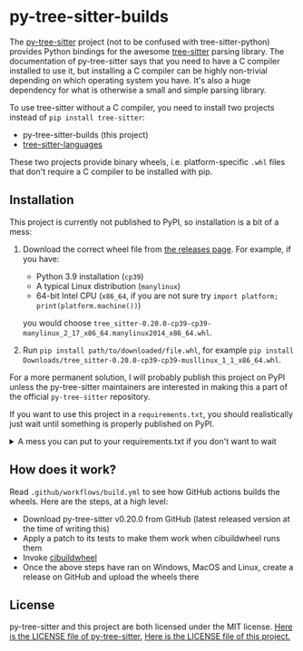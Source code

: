 # py-tree-sitter-builds

The [py-tree-sitter](https://pypi.org/project/tree-sitter/) project
(not to be confused with tree-sitter-python)
provides Python bindings for the awesome [tree-sitter](https://tree-sitter.github.io/) parsing library.
The documentation of py-tree-sitter says that you need to have a C compiler installed to use it,
but installing a C compiler can be highly non-trivial depending on which operating system you have.
It's also a huge dependency for what is otherwise a small and simple parsing library.

To use tree-sitter without a C compiler, you need to install two projects instead of `pip install tree-sitter`:
- py-tree-sitter-builds (this project)
- [tree-sitter-languages](https://pypi.org/project/tree-sitter-languages/)

These two projects provide binary wheels, i.e. platform-specific `.whl` files that don't require a C compiler to be installed with pip.


## Installation

This project is currently not published to PyPI, so installation is a bit of a mess:
1. Download the correct wheel file from [the releases page](https://github.com/Akuli/py-tree-sitter-builds/releases).
    For example, if you have:
    - Python 3.9 installation (`cp39`)
    - A typical Linux distribution (`manylinux`)
    - 64-bit Intel CPU (`x86_64`, if you are not sure try `import platform; print(platform.machine())`)

    you would choose `tree_sitter-0.20.0-cp39-cp39-manylinux_2_17_x86_64.manylinux2014_x86_64.whl`.

2. Run `pip install path/to/downloaded/file.whl`, for example `pip install Downloads/tree_sitter-0.20.0-cp39-cp39-musllinux_1_1_x86_64.whl`.

For a more permanent solution, I will probably publish this project on PyPI
unless the py-tree-sitter maintainers are interested in making this a part of the official `py-tree-sitter` repository.

If you want to use this project in a `requirements.txt`,
you should realistically just wait until something is properly published on PyPI.

<details>
<summary>A mess you can put to your requirements.txt if you don't want to wait</summary>

```
# Install py-tree-sitter 0.20.0 from github.com/Akuli/py-tree-sitter-builds.
# 32-bit linux
tree-sitter @ https://github.com/Akuli/py-tree-sitter-builds/releases/download/v2022-08-24/tree_sitter-0.20.0-cp36-cp36m-manylinux_2_17_i686.manylinux2014_i686.whl ; python_version == '3.6' and sys_platform == 'linux' and platform_machine == 'i686'
tree-sitter @ https://github.com/Akuli/py-tree-sitter-builds/releases/download/v2022-08-24/tree_sitter-0.20.0-cp37-cp37m-manylinux_2_17_i686.manylinux2014_i686.whl ; python_version == '3.7' and sys_platform == 'linux' and platform_machine == 'i686'
tree-sitter @ https://github.com/Akuli/py-tree-sitter-builds/releases/download/v2022-08-24/tree_sitter-0.20.0-cp38-cp38-manylinux_2_17_i686.manylinux2014_i686.whl ; python_version == '3.8' and sys_platform == 'linux' and platform_machine == 'i686'
tree-sitter @ https://github.com/Akuli/py-tree-sitter-builds/releases/download/v2022-08-24/tree_sitter-0.20.0-cp39-cp39-manylinux_2_17_i686.manylinux2014_i686.whl ; python_version == '3.9' and sys_platform == 'linux' and platform_machine == 'i686'
tree-sitter @ https://github.com/Akuli/py-tree-sitter-builds/releases/download/v2022-08-24/tree_sitter-0.20.0-cp310-cp310-manylinux_2_17_i686.manylinux2014_i686.whl ; python_version == '3.10' and sys_platform == 'linux' and platform_machine == 'i686'
tree-sitter @ https://github.com/Akuli/py-tree-sitter-builds/releases/download/v2022-08-24/tree_sitter-0.20.0-cp311-cp311-manylinux_2_17_i686.manylinux2014_i686.whl ; python_version == '3.11' and sys_platform == 'linux' and platform_machine == 'i686'
# 64-bit linux
tree-sitter @ https://github.com/Akuli/py-tree-sitter-builds/releases/download/v2022-08-24/tree_sitter-0.20.0-cp36-cp36m-manylinux_2_17_x86_64.manylinux2014_x86_64.whl ; python_version == '3.6' and sys_platform == 'linux' and platform_machine == 'x86_64'
tree-sitter @ https://github.com/Akuli/py-tree-sitter-builds/releases/download/v2022-08-24/tree_sitter-0.20.0-cp37-cp37m-manylinux_2_17_x86_64.manylinux2014_x86_64.whl ; python_version == '3.7' and sys_platform == 'linux' and platform_machine == 'x86_64'
tree-sitter @ https://github.com/Akuli/py-tree-sitter-builds/releases/download/v2022-08-24/tree_sitter-0.20.0-cp38-cp38-manylinux_2_17_x86_64.manylinux2014_x86_64.whl ; python_version == '3.8' and sys_platform == 'linux' and platform_machine == 'x86_64'
tree-sitter @ https://github.com/Akuli/py-tree-sitter-builds/releases/download/v2022-08-24/tree_sitter-0.20.0-cp39-cp39-manylinux_2_17_x86_64.manylinux2014_x86_64.whl ; python_version == '3.9' and sys_platform == 'linux' and platform_machine == 'x86_64'
tree-sitter @ https://github.com/Akuli/py-tree-sitter-builds/releases/download/v2022-08-24/tree_sitter-0.20.0-cp310-cp310-manylinux_2_17_x86_64.manylinux2014_x86_64.whl ; python_version == '3.10' and sys_platform == 'linux' and platform_machine == 'x86_64'
tree-sitter @ https://github.com/Akuli/py-tree-sitter-builds/releases/download/v2022-08-24/tree_sitter-0.20.0-cp311-cp311-manylinux_2_17_x86_64.manylinux2014_x86_64.whl ; python_version == '3.11' and sys_platform == 'linux' and platform_machine == 'x86_64'
# 32-bit windows
tree-sitter @ https://github.com/Akuli/py-tree-sitter-builds/releases/download/v2022-08-24/tree_sitter-0.20.0-cp36-cp36m-win32.whl ; python_version == '3.6' and sys_platform == 'win32' and platform_machine == 'x86'
tree-sitter @ https://github.com/Akuli/py-tree-sitter-builds/releases/download/v2022-08-24/tree_sitter-0.20.0-cp37-cp37m-win32.whl ; python_version == '3.7' and sys_platform == 'win32' and platform_machine == 'x86'
tree-sitter @ https://github.com/Akuli/py-tree-sitter-builds/releases/download/v2022-08-24/tree_sitter-0.20.0-cp38-cp38-win32.whl ; python_version == '3.8' and sys_platform == 'win32' and platform_machine == 'x86'
tree-sitter @ https://github.com/Akuli/py-tree-sitter-builds/releases/download/v2022-08-24/tree_sitter-0.20.0-cp39-cp39-win32.whl ; python_version == '3.9' and sys_platform == 'win32' and platform_machine == 'x86'
tree-sitter @ https://github.com/Akuli/py-tree-sitter-builds/releases/download/v2022-08-24/tree_sitter-0.20.0-cp310-cp310-win32.whl ; python_version == '3.10' and sys_platform == 'win32' and platform_machine == 'x86'
tree-sitter @ https://github.com/Akuli/py-tree-sitter-builds/releases/download/v2022-08-24/tree_sitter-0.20.0-cp311-cp311-win32.whl ; python_version == '3.11' and sys_platform == 'win32' and platform_machine == 'x86'
# 64-bit windows
tree-sitter @ https://github.com/Akuli/py-tree-sitter-builds/releases/download/v2022-08-24/tree_sitter-0.20.0-cp36-cp36m-win_amd64.whl ; python_version == '3.6' and sys_platform == 'win32' and platform_machine == 'AMD64'
tree-sitter @ https://github.com/Akuli/py-tree-sitter-builds/releases/download/v2022-08-24/tree_sitter-0.20.0-cp37-cp37m-win_amd64.whl ; python_version == '3.7' and sys_platform == 'win32' and platform_machine == 'AMD64'
tree-sitter @ https://github.com/Akuli/py-tree-sitter-builds/releases/download/v2022-08-24/tree_sitter-0.20.0-cp38-cp38-win_amd64.whl ; python_version == '3.8' and sys_platform == 'win32' and platform_machine == 'AMD64'
tree-sitter @ https://github.com/Akuli/py-tree-sitter-builds/releases/download/v2022-08-24/tree_sitter-0.20.0-cp39-cp39-win_amd64.whl ; python_version == '3.9' and sys_platform == 'win32' and platform_machine == 'AMD64'
tree-sitter @ https://github.com/Akuli/py-tree-sitter-builds/releases/download/v2022-08-24/tree_sitter-0.20.0-cp310-cp310-win_amd64.whl ; python_version == '3.10' and sys_platform == 'win32' and platform_machine == 'AMD64'
tree-sitter @ https://github.com/Akuli/py-tree-sitter-builds/releases/download/v2022-08-24/tree_sitter-0.20.0-cp311-cp311-win_amd64.whl ; python_version == '3.11' and sys_platform == 'win32' and platform_machine == 'AMD64'
# 64-bit Intel Mac
tree-sitter @ https://github.com/Akuli/py-tree-sitter-builds/releases/download/v2022-08-24/tree_sitter-0.20.0-cp36-cp36m-macosx_10_9_x86_64.whl ; python_version == '3.6' and sys_platform == 'darwin' and platform_machine == 'x86_64'
tree-sitter @ https://github.com/Akuli/py-tree-sitter-builds/releases/download/v2022-08-24/tree_sitter-0.20.0-cp37-cp37m-macosx_10_9_x86_64.whl ; python_version == '3.7' and sys_platform == 'darwin' and platform_machine == 'x86_64'
tree-sitter @ https://github.com/Akuli/py-tree-sitter-builds/releases/download/v2022-08-24/tree_sitter-0.20.0-cp38-cp38-macosx_10_9_x86_64.whl ; python_version == '3.8' and sys_platform == 'darwin' and platform_machine == 'x86_64'
tree-sitter @ https://github.com/Akuli/py-tree-sitter-builds/releases/download/v2022-08-24/tree_sitter-0.20.0-cp39-cp39-macosx_10_9_x86_64.whl ; python_version == '3.9' and sys_platform == 'darwin' and platform_machine == 'x86_64'
tree-sitter @ https://github.com/Akuli/py-tree-sitter-builds/releases/download/v2022-08-24/tree_sitter-0.20.0-cp310-cp310-macosx_10_9_x86_64.whl ; python_version == '3.10' and sys_platform == 'darwin' and platform_machine == 'x86_64'
tree-sitter @ https://github.com/Akuli/py-tree-sitter-builds/releases/download/v2022-08-24/tree_sitter-0.20.0-cp311-cp311-macosx_10_9_x86_64.whl ; python_version == '3.11' and sys_platform == 'darwin' and platform_machine == 'x86_64'
# M1 Mac
tree-sitter @ https://github.com/Akuli/py-tree-sitter-builds/releases/download/v2022-08-24/tree_sitter-0.20.0-cp38-cp38-macosx_11_0_arm64.whl ; python_version == '3.8' and sys_platform == 'darwin' and platform_machine == 'arm64'
tree-sitter @ https://github.com/Akuli/py-tree-sitter-builds/releases/download/v2022-08-24/tree_sitter-0.20.0-cp39-cp39-macosx_11_0_arm64.whl ; python_version == '3.9' and sys_platform == 'darwin' and platform_machine == 'arm64'
tree-sitter @ https://github.com/Akuli/py-tree-sitter-builds/releases/download/v2022-08-24/tree_sitter-0.20.0-cp310-cp310-macosx_11_0_arm64.whl ; python_version == '3.10' and sys_platform == 'darwin' and platform_machine == 'arm64'
tree-sitter @ https://github.com/Akuli/py-tree-sitter-builds/releases/download/v2022-08-24/tree_sitter-0.20.0-cp311-cp311-macosx_11_0_arm64.whl ; python_version == '3.11' and sys_platform == 'darwin' and platform_machine == 'arm64'
```

</details>


## How does it work?

Read `.github/workflows/build.yml` to see how GitHub actions builds the wheels.
Here are the steps, at a high level:
- Download py-tree-sitter v0.20.0 from GitHub (latest released version at the time of writing this)
- Apply a patch to its tests to make them work when cibuildwheel runs them
- Invoke [cibuildwheel](https://github.com/pypa/cibuildwheel)
- Once the above steps have ran on Windows, MacOS and Linux, create a release on GitHub and upload the wheels there


## License

py-tree-sitter and this project are both licensed under the MIT license.
[Here is the LICENSE file of py-tree-sitter.](https://github.com/tree-sitter/py-tree-sitter/blob/master/LICENSE)
[Here is the LICENSE file of this project.](https://github.com/Akuli/py-tree-sitter-builds)

